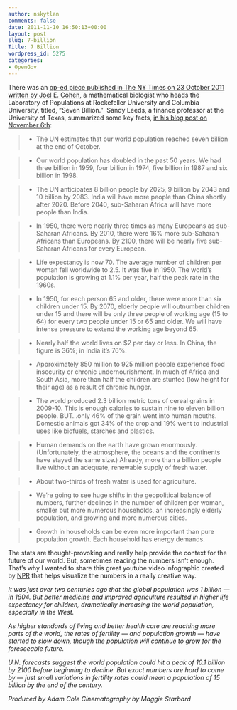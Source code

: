 ```yaml
---
author: nskytlan
comments: false
date: 2011-11-10 16:50:13+00:00
layout: post
slug: 7-billion
Title: 7 Billion
wordpress_id: 5275
categories:
- OpenGov
---
```


There was an [op-ed piece published in The NY Times on 23 October 2011 written by Joel E. Cohen](http://www.nytimes.com/2011/10/24/opinion/seven-billion.html?pagewanted=all), a mathematical biologist who heads the Laboratory of Populations at Rockefeller University and Columbia University, titled, “Seven Billion.”  Sandy Leeds, a finance professor at the University of Texas, summarized some key facts, [in his blog post on November 6th](http://leedsonfinance.com/2011/11/01/seven-billion/):


> 

> 
> 
	
>   * The UN estimates that our world population reached seven billion at the end of October.
> 
	
>   * Our world population has doubled in the past 50 years. We had three billion in 1959, four billion in 1974, five billion in 1987 and six billion in 1998.
> 
	
>   * The UN anticipates 8 billion people by 2025, 9 billion by 2043 and 10 billion by 2083. India will have more people than China shortly after 2020. Before 2040, sub-Saharan Africa will have more people than India.
> 
	
>   * In 1950, there were nearly three times as many Europeans as sub-Saharan Africans. By 2010, there were 16% more sub-Saharan Africans than Europeans. By 2100, there will be nearly five sub-Saharan Africans for every European.
> 
	
>   * Life expectancy is now 70. The average number of children per woman fell worldwide to 2.5. It was five in 1950. The world’s population is growing at 1.1% per year, half the peak rate in the 1960s.
> 
	
>   * In 1950, for each person 65 and older, there were more than six children under 15. By 2070, elderly people will outnumber children under 15 and there will be only three people of working age (15 to 64) for every two people under 15 or 65 and older. We will have intense pressure to extend the working age beyond 65.
> 
	
>   * Nearly half the world lives on $2 per day or less. In China, the figure is 36%; in India it’s 76%.
> 
	
>   * Approximately 850 million to 925 million people experience food insecurity or chronic undernourishment. In much of Africa and South Asia, more than half the children are stunted (low height for their age) as a result of chronic hunger.
> 
	
>   * The world produced 2.3 billion metric tons of cereal grains in 2009-10. This is enough calories to sustain nine to eleven billion people. BUT…only 46% of the grain went into human mouths. Domestic animals got 34% of the crop and 19% went to industrial uses like biofuels, starches and plastics.
> 
	
>   * Human demands on the earth have grown enormously. (Unfortunately, the atmosphere, the oceans and the continents have stayed the same size.) Already, more than a billion people live without an adequate, renewable supply of fresh water.
> 
	
>   * About two-thirds of fresh water is used for agriculture.
> 
	
>   * We’re going to see huge shifts in the geopolitical balance of numbers, further declines in the number of children per woman, smaller but more numerous households, an increasingly elderly population, and growing and more numerous cities.
> 
	
>   * Growth in households can be even more important than pure population growth. Each household has energy demands.
> 




The stats are thought-provoking and really help provide the context for the future of our world. But, sometimes reading the numbers isn’t enough. That’s why I wanted to share this great youtube video infographic created by [NPR](http://www.npr.org/) that helps visualize the numbers in a really creative way.



_It was just over two centuries ago that the global population was 1 billion — in 1804. But better medicine and improved agriculture resulted in higher life expectancy for children, dramatically increasing the world population, especially in the West._

_As higher standards of living and better health care are reaching more parts of the world, the rates of fertility — and population growth — have started to slow down, though the population will continue to grow for the foreseeable future._

_U.N. forecasts suggest the world population could hit a peak of 10.1 billion by 2100 before beginning to decline. But exact numbers are hard to come by — just small variations in fertility rates could mean a population of 15 billion by the end of the century._

_Produced by Adam Cole_
_Cinematography by Maggie Starbard_
